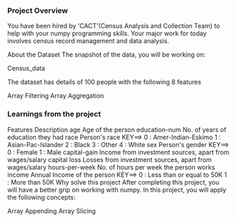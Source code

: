 ### Project Overview

 You have been hired by 'CACT'(Census Analysis and Collection Team) to help with your numpy programming skills. Your major work for today involves census record management and data analysis.

About the Dataset
The snapshot of the data, you will be working on:

Census_data

The dataset has details of 100 people with the following 8 features


Array Filtering
Array Aggregation


### Learnings from the project

 Features	Description
age	Age of the person
education-num	No. of years of education they had
race	Person's race
KEY==> 0 : Amer-Indian-Eskimo
1 : Asian-Pac-Islander
2 : Black
3 : Other
4 : White
sex	Person's gender
KEY==> 0 : Female
1 : Male
capital-gain	Income from investment sources, apart from wages/salary
capital loss	Losses from investment sources, apart from wages/salary
hours-per-week	No. of hours per week the person works
income	Annual Income of the person
KEY==> 0 : Less than or equal to 50K
1 : More than 50K
Why solve this project
After completing this project, you will have a better grip on working with numpy. In this project, you will apply the following concepts:

Array Appending
Array Slicing


